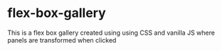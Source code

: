 # flex-box-gallery
This is a flex box gallery created using using CSS and vanilla JS where panels are transformed when clicked 
